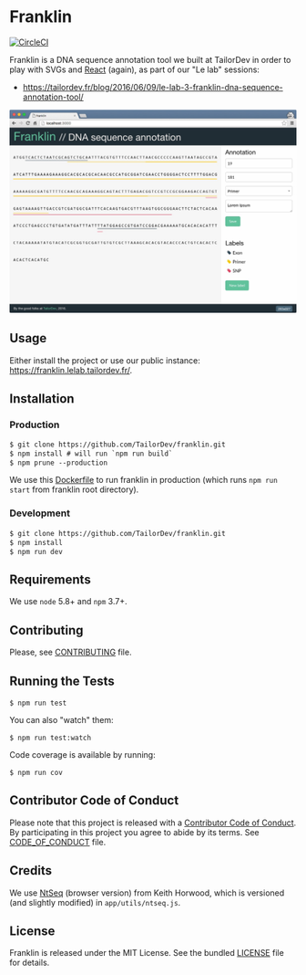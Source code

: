 Franklin
========

[![CircleCI](https://circleci.com/gh/TailorDev/franklin.svg?style=svg)](https://circleci.com/gh/TailorDev/franklin)

Franklin is a DNA sequence annotation tool we built at TailorDev in order to
play with SVGs and [React](https://facebook.github.io/react/) (again), as part
of our "Le lab" sessions:

* https://tailordev.fr/blog/2016/06/09/le-lab-3-franklin-dna-sequence-annotation-tool/

![](doc/franklin-snapshot.jpg)


## Usage

Either install the project or use our public instance:
https://franklin.lelab.tailordev.fr/.

## Installation

### Production

    $ git clone https://github.com/TailorDev/franklin.git
    $ npm install # will run `npm run build`
    $ npm prune --production

We use this
[Dockerfile](https://github.com/TailorDev/dockerfiles/blob/master/node/Dockerfile)
to run franklin in production (which runs `npm run start` from franklin root
directory).

### Development

    $ git clone https://github.com/TailorDev/franklin.git
    $ npm install
    $ npm run dev


## Requirements

We use `node` 5.8+ and `npm` 3.7+.


## Contributing

Please, see [CONTRIBUTING](CONTRIBUTING.md) file.

## Running the Tests

    $ npm run test

You can also "watch" them:

    $ npm run test:watch

Code coverage is available by running:

    $ npm run cov


## Contributor Code of Conduct

Please note that this project is released with a [Contributor Code of
Conduct](http://contributor-covenant.org/). By participating in this project you
agree to abide by its terms. See [CODE_OF_CONDUCT](CODE_OF_CONDUCT.md) file.

## Credits

We use [NtSeq](https://github.com/keithwhor/NtSeq) (browser version) from Keith
Horwood, which is versioned (and slightly modified) in `app/utils/ntseq.js`.

## License

Franklin is released under the MIT License. See the bundled
[LICENSE](LICENSE.md) file for details.
